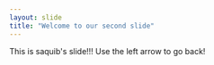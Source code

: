 ```yaml
---
layout: slide
title: "Welcome to our second slide"
---
```

This is saquib's slide!!!
Use the left arrow to go back!
